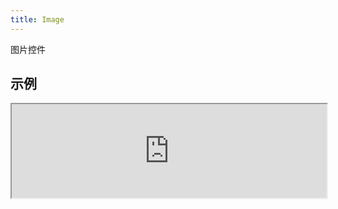 ```yaml
---
title: Image
---
```

图片控件

## 示例

<div><iframe style="width: 100%; margin: 0;" src="https://uiexplorer.blankapp.org/slices/no-demo" scrolling="no" /></div>

```jsx
<Image />
```

## API

基于：https://facebook.github.io/react-native/docs/image.html

